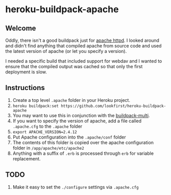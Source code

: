 # heroku-buildpack-apache

## Welcome

Oddly, there isn't a good buildpack just for [apache httpd](http://httpd.apache.org/). I looked around and didn't find anything that compiled apache from source code and used the latest version of apache (or let you specify a version).

I needed a specific build that included support for webdav and I wanted to ensure that the compiled output was cached so that only the first deployment is slow.

## Instructions

1. Create a top level `.apache` folder in your Heroku project.
1. `heroku buildpack:set https://github.com/lookfirst/heroku-buildpack-apache`
  1. You may want to use this in conjunction with the [buildpack-multi](https://github.com/ddollar/heroku-buildpack-multi).
1. If you want to specify the version of apache, add a file called `.apache.cfg` to the `.apache` folder
  1. `export APACHE_VERSION=2.4.12`
1. Put Apache configuration into the `.apache/conf` folder
  1. The contents of this folder is copied over the apache configuration folder in `/app/apache/etc/apache2`
  1. Anything with a suffix of `.erb` is processed through `erb` for variable replacement.

## TODO

1. Make it easy to set the `./configure` settings via `.apache.cfg`
